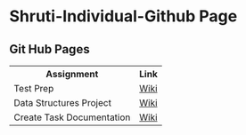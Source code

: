 # Shruti-Individual-Github Page

## Git Hub Pages
<table>
   <tr>
    <th>Assignment</th>
    <th>Link</th>
   </tr>
   <tr>
    <td>Test Prep</td>
    <td> <a href="https://github.com/sanvi1855544">Wiki</a> </td>
  </tr>
  <tr>
    <td>Data Structures Project </td>
    <td> <a href="https://github.com/sanvi1855544">Wiki</a> </td>
  </tr>
  <tr>
    <td> Create Task Documentation </td>
    <td> <a href="https://github.com/sanvi1855544">Wiki</a> </td>
  </tr>
  <tr>
